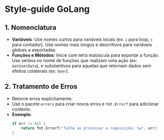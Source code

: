 # Style-guide GoLang

## 1. Nomenclatura
- **Variáveis**: Use nomes curtos para variáveis locais (ex: `i` para loop, `c` para contador). Use nomes mais longos e descritivos para variáveis globais e exportadas.
- **Funções e Métodos**: Inicie com letra maiúscula para exportar a função. Use verbos no nome de funções que realizam uma ação (ex: `GetUserData`), e substantivos para aquelas que retornam dados sem efeitos colaterais (ex: `User`).

## 2. Tratamento de Erros
- Retorne erros explicitamente.
- Use o pacote `errors` para criar novos erros e `fmt.Errorf` para adicionar contexto.
- **Exemplo**:
  ```go
  if err != nil {
      return fmt.Errorf("falha ao processar a requisição: %w", err)
  }